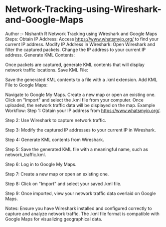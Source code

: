 # Network-Tracking-using-Wireshark-and-Google-Maps
Author :- Nishanth R
Network Tracking using Wireshark and Google Maps
Steps:
 Obtain IP Address:
 Access https://www.whatsmyip.org/ to find your current IP address.
Modify IP Address in Wireshark:
  Open Wireshark and filter the captured packets.
  Change the IP address to your current IP address.
  Generate KML Contents:

Once packets are captured, generate KML contents that will display network traffic locations.
Save KML File:

Save the generated KML contents to a file with a .kml extension.
Add KML File to Google Maps:

Navigate to Google My Maps.
Create a new map or open an existing one.
Click on "Import" and select the .kml file from your computer.
Once uploaded, the network traffic data will be displayed on the map.
Example Workflow:
Step 1: Obtain your IP address from https://www.whatsmyip.org/.

Step 2: Use Wireshark to capture network traffic.

Step 3: Modify the captured IP addresses to your current IP in Wireshark.

Step 4: Generate KML contents from Wireshark.

Step 5: Save the generated KML file with a meaningful name, such as network_traffic.kml.

Step 6: Log in to Google My Maps.

Step 7: Create a new map or open an existing one.

Step 8: Click on "Import" and select your saved .kml file.

Step 9: Once imported, view your network traffic data overlaid on Google Maps.

Notes:
Ensure you have Wireshark installed and configured correctly to capture and analyze network traffic.
The .kml file format is compatible with Google Maps for visualizing geographical data.
